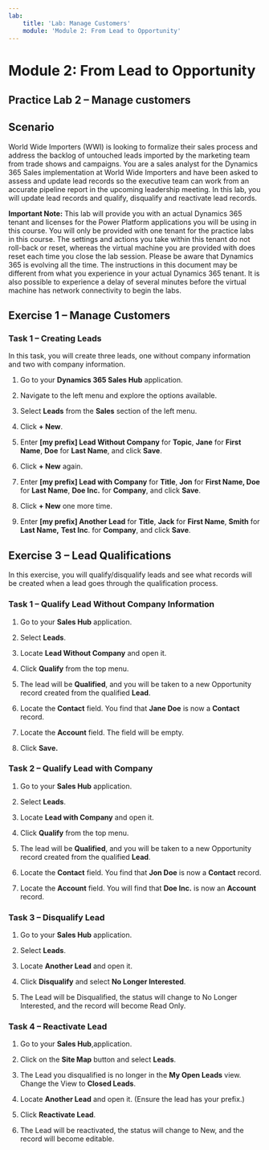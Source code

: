 ```yaml
---
lab:
    title: 'Lab: Manage Customers'
    module: 'Module 2: From Lead to Opportunity'
---
```



Module 2: From Lead to Opportunity
==================================

## Practice Lab 2 – Manage customers

Scenario
--------

World Wide Importers (WWI) is looking to formalize their sales process and
address the backlog of untouched leads imported by the marketing team from trade
shows and campaigns. You are a sales analyst for the Dynamics 365 Sales
implementation at World Wide Importers and have been asked to assess and update
lead records so the executive team can work from an accurate pipeline report in
the upcoming leadership meeting. In this lab, you will update lead records and
qualify, disqualify and reactivate lead records.

**Important Note:** This lab will provide you with an actual Dynamics 365 tenant
and licenses for the Power Platform applications you will be using in this
course. You will only be provided with one tenant for the practice labs in this
course. The settings and actions you take within this tenant do not roll-back or
reset, whereas the virtual machine you are provided with does reset each time
you close the lab session. Please be aware that Dynamics 365 is evolving all the time. The
instructions in this document may be different from what you experience in your
actual Dynamics 365 tenant. It is also possible to experience a delay of several
minutes before the virtual machine has network connectivity to begin the labs.

Exercise 1 – Manage Customers
-----------------------------

### Task 1 – Creating Leads

In this task, you will create three leads, one without company information and
two with company information.

1.  Go to your **Dynamics 365 Sales Hub** application.

2. Navigate to the left menu and explore the options available.

3. Select **Leads** from the **Sales** section of the left menu.

4.  Click **+ New**.

5.  Enter **[my prefix] Lead Without Company** for **Topic**, **Jane** for **First Name**,
    **Doe** for **Last Name**, and click **Save**.

6.  Click **+ New** again.

7.  Enter **[my prefix] Lead with Company** for **Title**, **Jon** for **First Name, Doe**
    for **Last Name**, **Doe Inc.** for **Company**, and click **Save**.

8.  Click **+ New** one more time.

9.  Enter **[my prefix] Another Lead** for **Title**, **Jack** for **First Name**, **Smith** for
    **Last Name,** **Test Inc**. for **Company**, and click **Save**.

Exercise 3 – Lead Qualifications
--------------------------------

In this exercise, you will qualify/disqualify leads and see what records will be
created when a lead goes through the qualification process.

### Task 1 – Qualify Lead Without Company Information 

1.  Go to your **Sales Hub** application.

2.  Select **Leads**.

3.  Locate **Lead Without Company** and open it.

4.  Click **Qualify** from the top menu.

5.  The lead will be **Qualified**, and you will be taken to a new Opportunity
    record created from the qualified **Lead**. 

6.  Locate the **Contact** field. You find that **Jane Doe** is now a
    **Contact** record.

7.  Locate the **Account** field. The field will be empty.

8. Click **Save.**

### Task 2 – Qualify Lead with Company

1.  Go to your **Sales Hub** application.

2.  Select **Leads**.

3.  Locate **Lead with Company** and open it.

4.  Click **Qualify** from the top menu.

5.  The lead will be **Qualified**, and you will be taken to a new Opportunity
    record created from the qualified **Lead**.

6.  Locate the **Contact** field. You find that **Jon Doe** is now a **Contact**
    record.

7.  Locate the **Account** field. You will find that **Doe Inc.** is now an
    **Account** record.

### Task 3 – Disqualify Lead

1.  Go to your **Sales Hub** application.

2.  Select **Leads**.

3.  Locate **Another Lead** and open it.

4.  Click **Disqualify** and select **No Longer Interested**.

5.  The Lead will be Disqualified, the status will change to No Longer
    Interested, and the record will become Read Only.

### Task 4 – Reactivate Lead

1.  Go to your **Sales Hub**,application.

2.  Click on the **Site Map** button and select **Leads**.

3.  The Lead you disqualified is no longer in the **My Open Leads** view. Change
    the View to **Closed Leads**.

4.  Locate **Another Lead** and open it. (Ensure the lead has your prefix.)

5.  Click **Reactivate Lead**.

6.  The Lead will be reactivated, the status will change to New, and the record
    will become editable.
